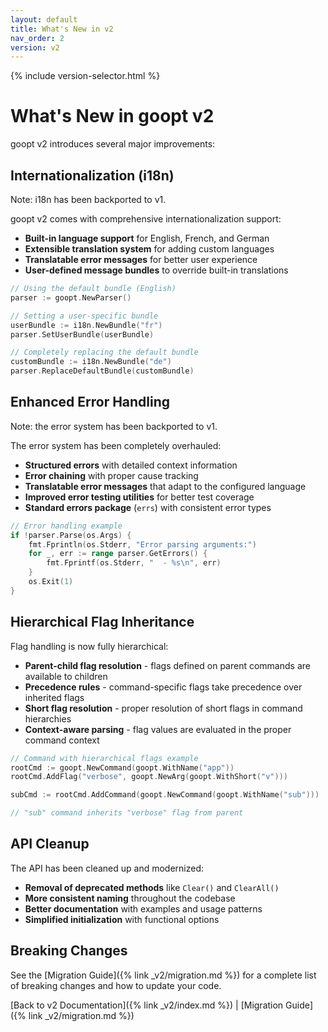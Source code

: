 ```yaml
---
layout: default
title: What's New in v2
nav_order: 2
version: v2
---
```


{% include version-selector.html %}

# What's New in goopt v2

goopt v2 introduces several major improvements:

## Internationalization (i18n)
Note: i18n has been backported to v1.

goopt v2 comes with comprehensive internationalization support:

- **Built-in language support** for English, French, and German
- **Extensible translation system** for adding custom languages
- **Translatable error messages** for better user experience
- **User-defined message bundles** to override built-in translations

```go
// Using the default bundle (English)
parser := goopt.NewParser()

// Setting a user-specific bundle
userBundle := i18n.NewBundle("fr")
parser.SetUserBundle(userBundle)

// Completely replacing the default bundle
customBundle := i18n.NewBundle("de")
parser.ReplaceDefaultBundle(customBundle)
```

## Enhanced Error Handling
Note: the error system has been backported to v1.

The error system has been completely overhauled:

- **Structured errors** with detailed context information
- **Error chaining** with proper cause tracking
- **Translatable error messages** that adapt to the configured language
- **Improved error testing utilities** for better test coverage
- **Standard errors package** (`errs`) with consistent error types

```go
// Error handling example
if !parser.Parse(os.Args) {
    fmt.Fprintln(os.Stderr, "Error parsing arguments:")
    for _, err := range parser.GetErrors() {
        fmt.Fprintf(os.Stderr, "  - %s\n", err)
    }
    os.Exit(1)
}
```

## Hierarchical Flag Inheritance

Flag handling is now fully hierarchical:

- **Parent-child flag resolution** - flags defined on parent commands are available to children
- **Precedence rules** - command-specific flags take precedence over inherited flags
- **Short flag resolution** - proper resolution of short flags in command hierarchies
- **Context-aware parsing** - flag values are evaluated in the proper command context

```go
// Command with hierarchical flags example
rootCmd := goopt.NewCommand(goopt.WithName("app"))
rootCmd.AddFlag("verbose", goopt.NewArg(goopt.WithShort("v")))

subCmd := rootCmd.AddCommand(goopt.NewCommand(goopt.WithName("sub")))

// "sub" command inherits "verbose" flag from parent
```

## API Cleanup

The API has been cleaned up and modernized:

- **Removal of deprecated methods** like `Clear()` and `ClearAll()`
- **More consistent naming** throughout the codebase
- **Better documentation** with examples and usage patterns
- **Simplified initialization** with functional options

## Breaking Changes

See the [Migration Guide]({% link _v2/migration.md %}) for a complete list of breaking changes and how to update your code.

[Back to v2 Documentation]({% link _v2/index.md %}) | [Migration Guide]({% link _v2/migration.md %})